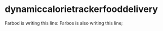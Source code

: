 # dynamiccalorietrackerfooddelivery
Farbod is writing this line: 
Farbos  is also writing this line;

